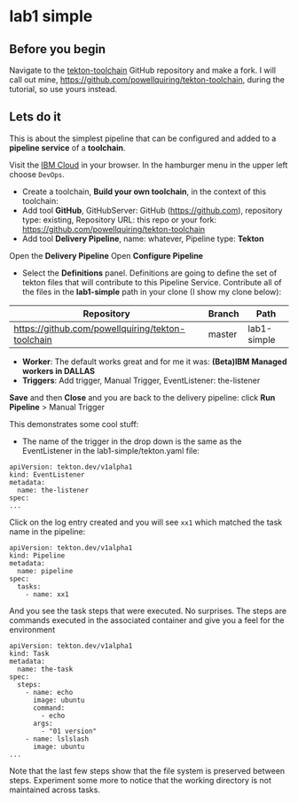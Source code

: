 # lab1 simple

## Before you begin
Navigate to the [tekton-toolchain](https://github.com/IBM-Cloud/tekton-toolchain) GitHub repository and make a fork.  I will call out mine, https://github.com/powellquiring/tekton-toolchain, during the tutorial, so use yours instead.

## Lets do it
This is about the simplest pipeline that can be configured and added to a **pipeline service** of a **toolchain**.

Visit the [IBM Cloud](https://cloud.ibm.com/) in your browser.  In the hamburger menu in the upper left choose `DevOps`.
- Create a toolchain, **Build your own toolchain**, in the context of this toolchain:
- Add tool **GitHub**, GitHubServer: GitHub (https://github.com), repository type: existing, Repository URL: this repo or your fork: https://github.com/powellquiring/tekton-toolchain
- Add tool **Delivery Pipeline**, name: whatever, Pipeline type: **Tekton**

Open the **Delivery Pipeline**
Open **Configure Pipeline**

- Select the **Definitions** panel.  Definitions are going to define the set of tekton files that will contribute to this Pipeline Service.  Contribute all of the files in the **lab1-simple** path in your clone (I show my clone below):

| Repository                              | Branch | Path        |
| --------------------------------------- | ------ | ----------- |
| https://github.com/powellquiring/tekton-toolchain | master | lab1-simple |

- **Worker**: The default works great and for me it was: **(Beta)IBM Managed workers in DALLAS**
- **Triggers**: Add trigger, Manual Trigger, EventListener: the-listener

**Save** and then **Close** and you are back to the delivery pipeline: click **Run Pipeline** > Manual Trigger

This demonstrates some cool stuff:

- The name of the trigger in the drop down is the same as the EventListener in the lab1-simple/tekton.yaml file:

```
apiVersion: tekton.dev/v1alpha1
kind: EventListener
metadata:
  name: the-listener
spec:
...
```

Click on the log entry created and you will see `xx1` which matched the task name in the pipeline:

```
apiVersion: tekton.dev/v1alpha1
kind: Pipeline
metadata:
  name: pipeline
spec:
  tasks:
    - name: xx1
```

And you see the task steps that were executed. No surprises. The steps are commands executed in the associated container and give you a feel for the environment

```
apiVersion: tekton.dev/v1alpha1
kind: Task
metadata:
  name: the-task
spec:
  steps:
    - name: echo
      image: ubuntu
      command:
        - echo
      args:
        - "01 version"
    - name: lslslash
      image: ubuntu
...
```

Note that the last few steps show that the file system is preserved between steps. Experiment some more to notice that the working directory is not maintained across tasks.
